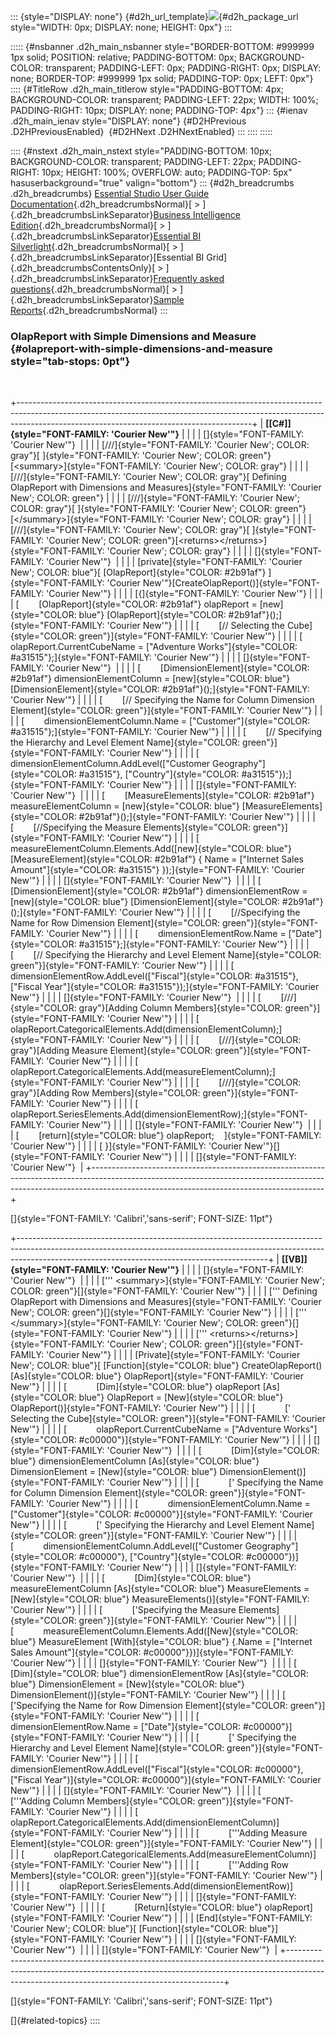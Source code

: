 ::: {style="DISPLAY: none"}
[](ms-xhelp:///?Id=d2h_url_template){#d2h_url_template}![](!package_url!){#d2h_package_url style="WIDTH: 0px; DISPLAY: none; HEIGHT: 0px"}
:::

::::: {#nsbanner .d2h_main_nsbanner style="BORDER-BOTTOM: #999999 1px solid; POSITION: relative; PADDING-BOTTOM: 0px; BACKGROUND-COLOR: transparent; PADDING-LEFT: 0px; PADDING-RIGHT: 0px; DISPLAY: none; BORDER-TOP: #999999 1px solid; PADDING-TOP: 0px; LEFT: 0px"}
:::: {#TitleRow .d2h_main_titlerow style="PADDING-BOTTOM: 4px; BACKGROUND-COLOR: transparent; PADDING-LEFT: 22px; WIDTH: 100%; PADDING-RIGHT: 10px; DISPLAY: none; PADDING-TOP: 4px"}
::: {#ienav .d2h_main_ienav style="DISPLAY: none"}
[](ms-xhelp:///?Id=ec84c25f-c582-4157-8eed-0aaf6b29378b){#D2HPrevious .D2HPreviousEnabled}  [](ms-xhelp:///?Id=e17eb8e6-a722-4803-a7ee-b636f3801850){#D2HNext .D2HNextEnabled}
:::
::::
:::::

:::: {#nstext .d2h_main_nstext style="PADDING-BOTTOM: 10px; BACKGROUND-COLOR: transparent; PADDING-LEFT: 22px; PADDING-RIGHT: 10px; HEIGHT: 100%; OVERFLOW: auto; PADDING-TOP: 5px" hasuserbackground="true" valign="bottom"}
::: {#d2h_breadcrumbs .d2h_breadcrumbs}
[Essential Studio User Guide Documentation](ms-xhelp:///?Id=12457748-09e3-4d74-a240-8e049cedf030){.d2h_breadcrumbsNormal}[ \> ]{.d2h_breadcrumbsLinkSeparator}[Business Intelligence Edition](ms-xhelp:///?Id=fdf33dd8-62b2-47b9-ad7b-fc50e590bca5){.d2h_breadcrumbsNormal}[ \> ]{.d2h_breadcrumbsLinkSeparator}[Essential BI Silverlight](ms-xhelp:///?Id=c006b39c-6aa2-4637-b7de-3e7b6cb3f9f9){.d2h_breadcrumbsNormal}[ \> ]{.d2h_breadcrumbsLinkSeparator}[Essential BI Grid]{.d2h_breadcrumbsContentsOnly}[ \> ]{.d2h_breadcrumbsLinkSeparator}[Frequently asked questions](ms-xhelp:///?Id=3133015d-af81-4285-bee6-5297577af0ef){.d2h_breadcrumbsNormal}[ \> ]{.d2h_breadcrumbsLinkSeparator}[Sample Reports](ms-xhelp:///?Id=ec84c25f-c582-4157-8eed-0aaf6b29378b){.d2h_breadcrumbsNormal}
:::

### OlapReport with Simple Dimensions and Measure {#olapreport-with-simple-dimensions-and-measure style="tab-stops: 0pt"}

 

+----------------------------------------------------------------------------------------------------------------------------------------------------------------------------------------------------------------------+
| **[\[C#\]]{style="FONT-FAMILY: 'Courier New'"}**                                                                                                                                                                     |
|                                                                                                                                                                                                                      |
| []{style="FONT-FAMILY: 'Courier New'"}                                                                                                                                                                               |
|                                                                                                                                                                                                                      |
| [///]{style="FONT-FAMILY: 'Courier New'; COLOR: gray"}[ ]{style="FONT-FAMILY: 'Courier New'; COLOR: green"}[\<summary\>]{style="FONT-FAMILY: 'Courier New'; COLOR: gray"}                                            |
|                                                                                                                                                                                                                      |
| [///]{style="FONT-FAMILY: 'Courier New'; COLOR: gray"}[ Defining OlapReport with Dimensions and Measures]{style="FONT-FAMILY: 'Courier New'; COLOR: green"}                                                          |
|                                                                                                                                                                                                                      |
| [///]{style="FONT-FAMILY: 'Courier New'; COLOR: gray"}[ ]{style="FONT-FAMILY: 'Courier New'; COLOR: green"}[\</summary\>]{style="FONT-FAMILY: 'Courier New'; COLOR: gray"}                                           |
|                                                                                                                                                                                                                      |
| [///]{style="FONT-FAMILY: 'Courier New'; COLOR: gray"}[ ]{style="FONT-FAMILY: 'Courier New'; COLOR: green"}[\<returns\>\</returns\>]{style="FONT-FAMILY: 'Courier New'; COLOR: gray"}                                |
|                                                                                                                                                                                                                      |
| []{style="FONT-FAMILY: 'Courier New'"}                                                                                                                                                                               |
|                                                                                                                                                                                                                      |
| [private]{style="FONT-FAMILY: 'Courier New'; COLOR: blue"}[ [OlapReport]{style="COLOR: #2b91af"} ]{style="FONT-FAMILY: 'Courier New'"}[CreateOlapReport()]{style="FONT-FAMILY: 'Courier New'"}                       |
|                                                                                                                                                                                                                      |
| [{]{style="FONT-FAMILY: 'Courier New'"}                                                                                                                                                                              |
|                                                                                                                                                                                                                      |
| [        [OlapReport]{style="COLOR: #2b91af"} olapReport = [new]{style="COLOR: blue"} [OlapReport]{style="COLOR: #2b91af"}();]{style="FONT-FAMILY: 'Courier New'"}                                                   |
|                                                                                                                                                                                                                      |
| [        [// Selecting the Cube]{style="COLOR: green"}]{style="FONT-FAMILY: 'Courier New'"}                                                                                                                          |
|                                                                                                                                                                                                                      |
| [        olapReport.CurrentCubeName = [\"Adventure Works\"]{style="COLOR: #a31515"};]{style="FONT-FAMILY: 'Courier New'"}                                                                                            |
|                                                                                                                                                                                                                      |
| []{style="FONT-FAMILY: 'Courier New'"}                                                                                                                                                                               |
|                                                                                                                                                                                                                      |
| [        [DimensionElement]{style="COLOR: #2b91af"} dimensionElementColumn = [new]{style="COLOR: blue"} [DimensionElement]{style="COLOR: #2b91af"}();]{style="FONT-FAMILY: 'Courier New'"}                           |
|                                                                                                                                                                                                                      |
| [        [// Specifying the Name for Column Dimension Element]{style="COLOR: green"}]{style="FONT-FAMILY: 'Courier New'"}                                                                                            |
|                                                                                                                                                                                                                      |
| [        dimensionElementColumn.Name = [\"Customer\"]{style="COLOR: #a31515"};]{style="FONT-FAMILY: 'Courier New'"}                                                                                                  |
|                                                                                                                                                                                                                      |
| [        [// Specifying the Hierarchy and Level Element Name]{style="COLOR: green"}]{style="FONT-FAMILY: 'Courier New'"}                                                                                             |
|                                                                                                                                                                                                                      |
| [        dimensionElementColumn.AddLevel([\"Customer Geography\"]{style="COLOR: #a31515"}, [\"Country\"]{style="COLOR: #a31515"});]{style="FONT-FAMILY: 'Courier New'"}                                              |
|                                                                                                                                                                                                                      |
| []{style="FONT-FAMILY: 'Courier New'"}                                                                                                                                                                               |
|                                                                                                                                                                                                                      |
| [        [MeasureElements]{style="COLOR: #2b91af"} measureElementColumn = [new]{style="COLOR: blue"} [MeasureElements]{style="COLOR: #2b91af"}();]{style="FONT-FAMILY: 'Courier New'"}                               |
|                                                                                                                                                                                                                      |
| [        [//Specifying the Measure Elements]{style="COLOR: green"}]{style="FONT-FAMILY: 'Courier New'"}                                                                                                              |
|                                                                                                                                                                                                                      |
| [        measureElementColumn.Elements.Add([new]{style="COLOR: blue"} [MeasureElement]{style="COLOR: #2b91af"} { Name = [\"Internet Sales Amount\"]{style="COLOR: #a31515"} });]{style="FONT-FAMILY: 'Courier New'"} |
|                                                                                                                                                                                                                      |
| []{style="FONT-FAMILY: 'Courier New'"}                                                                                                                                                                               |
|                                                                                                                                                                                                                      |
| [        [DimensionElement]{style="COLOR: #2b91af"} dimensionElementRow = [new]{style="COLOR: blue"} [DimensionElement]{style="COLOR: #2b91af"}();]{style="FONT-FAMILY: 'Courier New'"}                              |
|                                                                                                                                                                                                                      |
| [        [//Specifying the Name for Row Dimension Element]{style="COLOR: green"}]{style="FONT-FAMILY: 'Courier New'"}                                                                                                |
|                                                                                                                                                                                                                      |
| [        dimensionElementRow.Name = [\"Date\"]{style="COLOR: #a31515"};]{style="FONT-FAMILY: 'Courier New'"}                                                                                                         |
|                                                                                                                                                                                                                      |
| [        [// Specifying the Hierarchy and Level Element Name]{style="COLOR: green"}]{style="FONT-FAMILY: 'Courier New'"}                                                                                             |
|                                                                                                                                                                                                                      |
| [        dimensionElementRow.AddLevel([\"Fiscal\"]{style="COLOR: #a31515"}, [\"Fiscal Year\"]{style="COLOR: #a31515"});]{style="FONT-FAMILY: 'Courier New'"}                                                         |
|                                                                                                                                                                                                                      |
| []{style="FONT-FAMILY: 'Courier New'"}                                                                                                                                                                               |
|                                                                                                                                                                                                                      |
| [        [///]{style="COLOR: gray"}[Adding Column Members]{style="COLOR: green"}]{style="FONT-FAMILY: 'Courier New'"}                                                                                                |
|                                                                                                                                                                                                                      |
| [        olapReport.CategoricalElements.Add(dimensionElementColumn);]{style="FONT-FAMILY: 'Courier New'"}                                                                                                            |
|                                                                                                                                                                                                                      |
| [        [///]{style="COLOR: gray"}[Adding Measure Element]{style="COLOR: green"}]{style="FONT-FAMILY: 'Courier New'"}                                                                                               |
|                                                                                                                                                                                                                      |
| [        olapReport.CategoricalElements.Add(measureElementColumn);]{style="FONT-FAMILY: 'Courier New'"}                                                                                                              |
|                                                                                                                                                                                                                      |
| [        [///]{style="COLOR: gray"}[Adding Row Members]{style="COLOR: green"}]{style="FONT-FAMILY: 'Courier New'"}                                                                                                   |
|                                                                                                                                                                                                                      |
| [        olapReport.SeriesElements.Add(dimensionElementRow);]{style="FONT-FAMILY: 'Courier New'"}                                                                                                                    |
|                                                                                                                                                                                                                      |
| []{style="FONT-FAMILY: 'Courier New'"}                                                                                                                                                                               |
|                                                                                                                                                                                                                      |
| [        [return]{style="COLOR: blue"} olapReport;    ]{style="FONT-FAMILY: 'Courier New'"}                                                                                                                          |
|                                                                                                                                                                                                                      |
| [ }]{style="FONT-FAMILY: 'Courier New'"}[]{style="FONT-FAMILY: 'Courier New'"}                                                                                                                                       |
|                                                                                                                                                                                                                      |
| []{style="FONT-FAMILY: 'Courier New'"}                                                                                                                                                                               |
+----------------------------------------------------------------------------------------------------------------------------------------------------------------------------------------------------------------------+

[]{style="FONT-FAMILY: 'Calibri','sans-serif'; FONT-SIZE: 11pt"} 

+--------------------------------------------------------------------------------------------------------------------------------------------------------------------------------------------------------------------------+
| **[\[VB\]]{style="FONT-FAMILY: 'Courier New'"}**                                                                                                                                                                         |
|                                                                                                                                                                                                                          |
| []{style="FONT-FAMILY: 'Courier New'"}                                                                                                                                                                                   |
|                                                                                                                                                                                                                          |
| [\'\'\' \<summary\>]{style="FONT-FAMILY: 'Courier New'; COLOR: green"}[]{style="FONT-FAMILY: 'Courier New'"}                                                                                                             |
|                                                                                                                                                                                                                          |
| [\'\'\' Defining OlapReport with Dimensions and Measures]{style="FONT-FAMILY: 'Courier New'; COLOR: green"}[]{style="FONT-FAMILY: 'Courier New'"}                                                                        |
|                                                                                                                                                                                                                          |
| [\'\'\' \</summary\>]{style="FONT-FAMILY: 'Courier New'; COLOR: green"}[]{style="FONT-FAMILY: 'Courier New'"}                                                                                                            |
|                                                                                                                                                                                                                          |
| [\'\'\' \<returns\>\</returns\>]{style="FONT-FAMILY: 'Courier New'; COLOR: green"}[]{style="FONT-FAMILY: 'Courier New'"}                                                                                                 |
|                                                                                                                                                                                                                          |
| [Private]{style="FONT-FAMILY: 'Courier New'; COLOR: blue"}[ [Function]{style="COLOR: blue"} CreateOlapReport() [As]{style="COLOR: blue"} OlapReport]{style="FONT-FAMILY: 'Courier New'"}                                 |
|                                                                                                                                                                                                                          |
| [            [Dim]{style="COLOR: blue"} olapReport [As]{style="COLOR: blue"} OlapReport = [New]{style="COLOR: blue"} OlapReport()]{style="FONT-FAMILY: 'Courier New'"}                                                   |
|                                                                                                                                                                                                                          |
| [            [\' Selecting the Cube]{style="COLOR: green"}]{style="FONT-FAMILY: 'Courier New'"}                                                                                                                          |
|                                                                                                                                                                                                                          |
| [            olapReport.CurrentCubeName = [\"Adventure Works\"]{style="COLOR: #c00000"}]{style="FONT-FAMILY: 'Courier New'"}                                                                                             |
|                                                                                                                                                                                                                          |
| []{style="FONT-FAMILY: 'Courier New'"}                                                                                                                                                                                   |
|                                                                                                                                                                                                                          |
| [            [Dim]{style="COLOR: blue"} dimensionElementColumn [As]{style="COLOR: blue"} DimensionElement = [New]{style="COLOR: blue"} DimensionElement()]{style="FONT-FAMILY: 'Courier New'"}                           |
|                                                                                                                                                                                                                          |
| [            [\' Specifying the Name for Column Dimension Element]{style="COLOR: green"}]{style="FONT-FAMILY: 'Courier New'"}                                                                                            |
|                                                                                                                                                                                                                          |
| [            dimensionElementColumn.Name = [\"Customer\"]{style="COLOR: #c00000"}]{style="FONT-FAMILY: 'Courier New'"}                                                                                                   |
|                                                                                                                                                                                                                          |
| [            [\' Specifying the Hierarchy and Level Element Name]{style="COLOR: green"}]{style="FONT-FAMILY: 'Courier New'"}                                                                                             |
|                                                                                                                                                                                                                          |
| [            dimensionElementColumn.AddLevel([\"Customer Geography\"]{style="COLOR: #c00000"}, [\"Country\"]{style="COLOR: #c00000"})]{style="FONT-FAMILY: 'Courier New'"}                                               |
|                                                                                                                                                                                                                          |
| []{style="FONT-FAMILY: 'Courier New'"}                                                                                                                                                                                   |
|                                                                                                                                                                                                                          |
| [            [Dim]{style="COLOR: blue"} measureElementColumn [As]{style="COLOR: blue"} MeasureElements = [New]{style="COLOR: blue"} MeasureElements()]{style="FONT-FAMILY: 'Courier New'"}                               |
|                                                                                                                                                                                                                          |
| [            [\'Specifying the Measure Elements]{style="COLOR: green"}]{style="FONT-FAMILY: 'Courier New'"}                                                                                                              |
|                                                                                                                                                                                                                          |
| [            measureElementColumn.Elements.Add([New]{style="COLOR: blue"} MeasureElement [With]{style="COLOR: blue"} {.Name = [\"Internet Sales Amount\"]{style="COLOR: #c00000"}})]{style="FONT-FAMILY: 'Courier New'"} |
|                                                                                                                                                                                                                          |
| []{style="FONT-FAMILY: 'Courier New'"}                                                                                                                                                                                   |
|                                                                                                                                                                                                                          |
| [            [Dim]{style="COLOR: blue"} dimensionElementRow [As]{style="COLOR: blue"} DimensionElement = [New]{style="COLOR: blue"} DimensionElement()]{style="FONT-FAMILY: 'Courier New'"}                              |
|                                                                                                                                                                                                                          |
| [            [\'Specifying the Name for Row Dimension Element]{style="COLOR: green"}]{style="FONT-FAMILY: 'Courier New'"}                                                                                                |
|                                                                                                                                                                                                                          |
| [            dimensionElementRow.Name = [\"Date\"]{style="COLOR: #c00000"}]{style="FONT-FAMILY: 'Courier New'"}                                                                                                          |
|                                                                                                                                                                                                                          |
| [            [\' Specifying the Hierarchy and Level Element Name]{style="COLOR: green"}]{style="FONT-FAMILY: 'Courier New'"}                                                                                             |
|                                                                                                                                                                                                                          |
| [            dimensionElementRow.AddLevel([\"Fiscal\"]{style="COLOR: #c00000"}, [\"Fiscal Year\")]{style="COLOR: #c00000"}]{style="FONT-FAMILY: 'Courier New'"}                                                          |
|                                                                                                                                                                                                                          |
| []{style="FONT-FAMILY: 'Courier New'"}                                                                                                                                                                                   |
|                                                                                                                                                                                                                          |
| [            [\'\'\'Adding Column Members]{style="COLOR: green"}]{style="FONT-FAMILY: 'Courier New'"}                                                                                                                    |
|                                                                                                                                                                                                                          |
| [            olapReport.CategoricalElements.Add(dimensionElementColumn)]{style="FONT-FAMILY: 'Courier New'"}                                                                                                             |
|                                                                                                                                                                                                                          |
| [            [\'\'\'Adding Measure Element]{style="COLOR: green"}]{style="FONT-FAMILY: 'Courier New'"}                                                                                                                   |
|                                                                                                                                                                                                                          |
| [            olapReport.CategoricalElements.Add(measureElementColumn)]{style="FONT-FAMILY: 'Courier New'"}                                                                                                               |
|                                                                                                                                                                                                                          |
| [            [\'\'\'Adding Row Members]{style="COLOR: green"}]{style="FONT-FAMILY: 'Courier New'"}                                                                                                                       |
|                                                                                                                                                                                                                          |
| [            olapReport.SeriesElements.Add(dimensionElementRow)]{style="FONT-FAMILY: 'Courier New'"}                                                                                                                     |
|                                                                                                                                                                                                                          |
| []{style="FONT-FAMILY: 'Courier New'"}                                                                                                                                                                                   |
|                                                                                                                                                                                                                          |
| [            [Return]{style="COLOR: blue"} olapReport]{style="FONT-FAMILY: 'Courier New'"}                                                                                                                               |
|                                                                                                                                                                                                                          |
| [End]{style="FONT-FAMILY: 'Courier New'; COLOR: blue"}[ [Function]{style="COLOR: blue"}]{style="FONT-FAMILY: 'Courier New'"}                                                                                             |
|                                                                                                                                                                                                                          |
| []{style="FONT-FAMILY: 'Courier New'"}                                                                                                                                                                                   |
|                                                                                                                                                                                                                          |
| []{style="FONT-FAMILY: 'Courier New'"}                                                                                                                                                                                   |
+--------------------------------------------------------------------------------------------------------------------------------------------------------------------------------------------------------------------------+

[]{style="FONT-FAMILY: 'Calibri','sans-serif'; FONT-SIZE: 11pt"} 

[]{#related-topics}
::::
